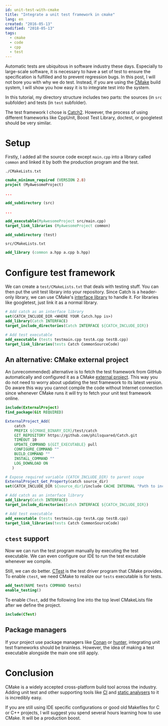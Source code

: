 ```yaml
---
id: unit-test-with-cmake
title: "Integrate a unit test framework in cmake"
lang: en
created: "2016-05-13"
modified: "2018-05-13"
tags:
  - cmake
  - code
  - cpp
  - test
---
```


Automatic tests are ubiquitous in software industry these days. Especially to large-scale software, it is necessary to have a set of test to ensure the specification is fulfilled and to prevent regression bugs. In this post, I will not bore you with why we do test. Instead, if you are using the [CMake](https://cmake.org/) build system, I will show you how easy it is to integrate test into the system.

In this tutorial, my directory structure includes two parts: the sources (in `src` subfolder) and tests (in `test` subfolder).

The test framework I chose is [Catch2](https://github.com/philsquared/Catch). However, the process of using different frameworks like CppUnit, Boost Test Library, doctest, or googletest should be very similar.

# Setup

Firstly, I added all the source code except `main.cpp` into a library called `common` and linked it by both the production program and the test.

`./CMakeLists.txt`

```cmake
cmake_minimum_required (VERSION 2.8)
project (MyAwesomeProject)

...

add_subdirectory (src)

...

add_executable(MyAwesomeProject src/main.cpp)
target_link_libraries (MyAwesomeProject common)

add_subdirectory (test)
```

`src/CMakeLists.txt`

```cmake
add_library (common a.hpp a.cpp b.hpp)
```

# Configure test framework

We can create a `test/CMakeLists.txt` that deals with testing stuff. You can then put the unit test library into your repository. Since Catch is a header-only library, we can use CMake's [interface library](https://cmake.org/cmake/help/latest/command/add_library.html#interface-libraries) to handle it. For libraries like googletest, just link it as a normal library.

```cmake
# Add catch as an interface library
set(CATCH_INCLUDE_DIR <WHERE YOUR Catch.hpp is>)
add_library(Catch INTERFACE)
target_include_directories(Catch INTERFACE ${CATCH_INCLUDE_DIR})

# Add test executable
add_executable (tests testmain.cpp testA.cpp testB.cpp)
target_link_libraries(tests Catch CommonSourceCode)
```

## An alternative: CMake external project

An (unrecommended) alternative is to fetch the test framework from GitHub automatically and configured it as a CMake [external project](https://cmake.org/cmake/help/latest/module/ExternalProject.html). This way you do not need to worry about updating the test framework to its latest version. Do aware this way you cannot compile the code without Internet connection since whenever CMake runs it will try to fetch your unit test framework online.

```cmake
include(ExternalProject)
find_package(Git REQUIRED)

ExternalProject_Add(
    catch
    PREFIX ${CMAKE_BINARY_DIR}/test/catch
    GIT_REPOSITORY https://github.com/philsquared/Catch.git
    TIMEOUT 10
    UPDATE_COMMAND ${GIT_EXECUTABLE} pull
    CONFIGURE_COMMAND ""
    BUILD_COMMAND ""
    INSTALL_COMMAND ""
    LOG_DOWNLOAD ON
   )

# Expose required variable (CATCH_INCLUDE_DIR) to parent scope
ExternalProject_Get_Property(catch source_dir)
set(CATCH_INCLUDE_DIR ${source_dir}/include CACHE INTERNAL "Path to include folder for Catch")

# Add catch as an interface library
add_library(Catch INTERFACE)
target_include_directories(Catch INTERFACE ${CATCH_INCLUDE_DIR})

# Add test executable
add_executable (tests testmain.cpp testA.cpp testB.cpp)
target_link_libraries(tests Catch CommonSourceCode)
```

## `ctest` support

Now we can run the test program manually by executing the test executable. We can even configure our IDE to run the test excutable whenever we compile.

Still, we can do better. [CTest](https://cmake.org/cmake/help/latest/manual/ctest.1.html) is the test driver program that CMake provides. To enable `ctest`, we need CMake to realize our `tests` executable is for tests.

```cmake
add_test(NAME tests COMMAND tests)
enable_testing()
```

To enable `CTest`, add the following line into the top level CMakeLists file after we define the project.

```cmake
include(CTest)
```

## Package managers

If your project use package managers like [Conan](https://conan.io/) or [hunter](https://docs.hunter.sh/en/latest/index.html), integrating unit test frameworks should be brainless. However, the idea of making a test executable alongside the main one still apply.

# Conclusion

CMake is a widely accepted cross-platform build tool across the industry. Adding unit test and other supporting tools like [CI](https://en.wikipedia.org/wiki/Continuous_integration) and [static analysers](https://en.wikipedia.org/wiki/Static_program_analysis) to it is incredibly easy.

If you are still using IDE specific configurations or good old Makefiles for C or C++ projects, I will suggest you spend several hours learning how to use CMake. It will be a production boost.
